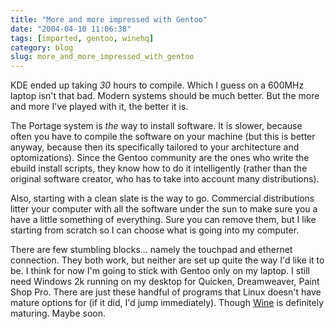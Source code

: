 ```yaml
---
title: "More and more impressed with Gentoo"
date: "2004-04-10 11:06:38"
tags: [imported, gentoo, winehq]
category: blog
slug: more_and_more_impressed_with_gentoo
---
```


KDE ended up taking <em>30</em> hours to compile. Which I guess on a 600MHz laptop isn't that bad. Modern systems should be much better. But the more and more I've played with it, the better it is.

The Portage system is <em>the</em> way to install software. It is slower, because often you have to compile the software on your machine (but this is better anyway, because then its specifically tailored to your architecture and optomizations). Since the Gentoo community are the ones who write the ebuild install scripts, they know how to do it intelligently (rather than the original software creator, who has to take into account many distributions).

Also, starting with a clean slate is the way to go. Commercial distributions litter your computer with all the software under the sun to make sure you a have a little something of everything. Sure you can remove them, but I like starting from scratch so I can choose what is going into my computer.

There are few stumbling blocks... namely the touchpad and ethernet connection. They both work, but neither are set up quite the way I'd like it to be. I think for now I'm going to stick with Gentoo only on my laptop. I still need Windows 2k running on my desktop for Quicken, Dreamweaver, Paint Shop Pro. There are just these handful of programs that Linux doesn't have mature options for (if it did, I'd jump immediately). Though <a href="https://www.winehq.com">Wine</a> is definitely maturing. Maybe soon.
